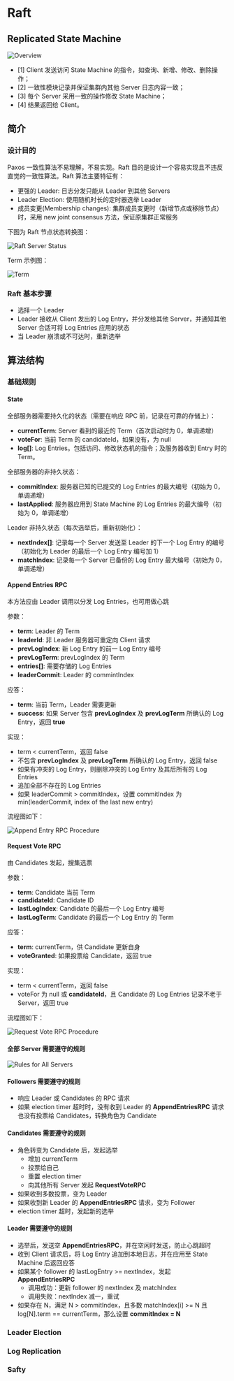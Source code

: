 # Raft

## Replicated State Machine

![Overview](./images/replicated_state_machine.svg)

- [1] Client 发送访问 State Machine 的指令，如查询、新增、修改、删除操作；
- [2] 一致性模块记录并保证集群内其他 Server 日志内容一致；
- [3] 每个 Server 采用一致的操作修改 State Machine；
- [4] 结果返回给 Client。

## 简介

### 设计目的

Paxos 一致性算法不易理解，不易实现。Raft 目的是设计一个容易实现且不违反直觉的一致性算法。Raft 算法主要特征有：

- 更强的 Leader: 日志分发只能从 Leader 到其他 Servers
- Leader Election: 使用随机时长的定时器选举 Leader
- 成员变更(Membership changes): 集群成员变更时（新增节点或移除节点）时，采用 new joint consensus 方法，保证原集群正常服务

下图为 Raft 节点状态转换图：

![Raft Server Status](./images/server_status.svg)

Term 示例图：

![Term](./images/term.svg)

### Raft 基本步骤

- 选择一个 Leader
- Leader 接收从 Client 发出的 Log Entry，并分发给其他 Server，并通知其他 Server 合适可将 Log Entries 应用的状态
- 当 Leader 崩溃或不可达时，重新选举

## 算法结构

### 基础规则

#### State

全部服务器需要持久化的状态（需要在响应 RPC 前，记录在可靠的存储上）：

- **currentTerm**: Server 看到的最近的 Term（首次启动时为 0，单调递增）
- **voteFor**: 当前 Term 的 candidateId，如果没有，为 null
- **log[]**: Log Entries。包括访问、修改状态机的指令；及服务器收到 Entry 时的 Term。

全部服务器的非持久状态：

- **commitIndex**: 服务器已知的已提交的 Log Entries 的最大编号（初始为 0，单调递增）
- **lastApplied**: 服务器应用到 State Machine 的 Log Entries 的最大编号（初始为 0，单调递增）

Leader 非持久状态（每次选举后，重新初始化）：

- **nextIndex[]**: 记录每一个 Server 发送至 Leader 的下一个 Log Entry 的编号（初始化为 Leader 的最后一个 Log Entry 编号加 1）
- **matchIndex**: 记录每一个 Server 已备份的 Log Entry 最大编号（初始为 0，单调递增）

#### Append Entries RPC

本方法应由 Leader 调用以分发 Log Entries，也可用做心跳

参数：

- **term**: Leader 的 Term
- **leaderId**: 非 Leader 服务器可重定向 Client 请求
- **prevLogIndex**: 新 Log Entry 的前一 Log Entry 编号
- **prevLogTerm**: prevLogIndex 的 Term
- **entries[]**: 需要存储的 Log Entries
- **leaderCommit**: Leader 的 commintIndex

应答：

- **term**: 当前 Term，Leader 需要更新
- **success**: 如果 Server 包含 **prevLogIndex** 及 **prevLogTerm** 所确认的 Log Entry，返回 **true**

实现：

- term < currentTerm，返回 false
- 不包含 **prevLogIndex** 及 **prevLogTerm** 所确认的 Log Entry，返回 false
- 如果有冲突的 Log Entry，则删除冲突的 Log Entry 及其后所有的 Log Entries
- 追加全部不存在的 Log Entries
- 如果 leaderCommit > commitIndex，设置 commitIndex 为 min(leaderCommit, index of the last new entry)

流程图如下：

![Append Entry RPC Procedure](./images/append_entry_rpc.svg)

#### Request Vote RPC

由 Candidates 发起，搜集选票

参数：

- **term**: Candidate 当前 Term
- **candidateId**: Candidate ID
- **lastLogIndex**: Candidate 的最后一个 Log Entry 编号
- **lastLogTerm**: Candidate 的最后一个 Log Entry 的 Term

应答：

- **term**: currentTerm，供 Candidate 更新自身
- **voteGranted**: 如果投票给 Candidate，返回 true

实现：

- term < currentTerm，返回 false
- voteFor 为 null 或 **candidateId**，且 Candidate 的 Log Entries 记录不老于 Server，返回 true

流程图如下：

![Request Vote RPC Procedure](./images/request_vote_rpc.svg)

#### 全部 Server 需要遵守的规则

![Rules for All Servers](./images/rules_for_all_servers.svg)

#### Followers 需要遵守的规则

- 响应 Leader 或 Candidates 的 RPC 请求
- 如果 election timer 超时时，没有收到 Leader 的 **AppendEntriesRPC** 请求也没有投票给 Candidates，转换角色为 Candidate

#### Candidates 需要遵守的规则

- 角色转变为 Candidate 后，发起选举
	- 增加 currentTerm
	- 投票给自己
	- 重置 election timer
	- 向其他所有 Server 发起 **RequestVoteRPC**
- 如果收到多数投票，变为 Leader
- 如果收到新 Leader 的 **AppendEntriesRPC** 请求，变为 Follower
- election timer 超时，发起新的选举

#### Leader 需要遵守的规则

- 选举后，发送空 **AppendEntriesRPC**，并在空闲时发送，防止心跳超时
- 收到 Client 请求后，将 Log Entry 追加到本地日志，并在应用至 State Machine 后返回应答
- 如果某个 follower 的 lastLogEntry >= nextIndex，发起 **AppendEntriesRPC**
	- 调用成功：更新 follower 的 nextIndex 及 matchIndex 
	- 调用失败：nextIndex 减一，重试
- 如果存在 N，满足  N > commitIndex，且多数 matchIndex[i] >= N 且 log[N].term == currentTerm，那么设置 **commitIndex = N**

### Leader Election

### Log Replication

### Safty
